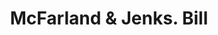---
doi: 10.7916/D8K375P1
date_other: '1863'
date_other_textual: '1863'
form: printed ephemera
genre:
- Invoices
name:
- McFarland & Jenks
object_in_context_url: https://biggert.cul.columbia.edu/items/view/ave_biggert_00769
subject_hierarchical_geographic:
- Concord, New Hampshire, United States
subject_name:
- McFarland & Jenks
title: McFarland & Jenks. Bill
sort_title: McFarland & Jenks. Bill
call_number: ave_biggert_00769
coordinates:
- 43.20666666666667,-71.53805555555556
pid: ave_biggert_00769
identifiers: ave_biggert_00769
thumbnail: https://derivativo-3.library.columbia.edu/iiif/2/ldpd:345320/full/!256,256/0/native.jpg
permalink: /biggert/ave_biggert_00769/
layout: iiif-image-page
---